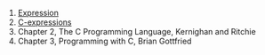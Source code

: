 1.  [Expression](http://en.wikipedia.org/wiki/Expression_(programming))
2.  [C-expressions](http://www.exforsys.com/tutorials/c-language/c-expressions.html)
3.  Chapter 2, The C Programming Language, Kernighan and Ritchie
4.  Chapter 3, Programming with C, Brian Gottfried
